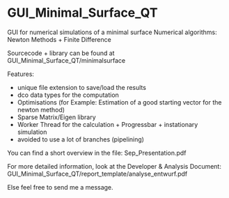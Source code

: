 # GUI_Minimal_Surface_QT
GUI for numerical simulations of a minimal surface
Numerical algorithms: Newton Methods + Finite Difference 


Sourcecode + library can be found at
GUI_Minimal_Surface_QT/minimalsurface



Features:
- unique file extension to save/load the results
- dco data types for the computation
- Optimisations (for Example: Estimation of a good starting vector for the newton method)
- Sparse Matrix/Eigen library
- Worker Thread for the calculation + Progressbar  + instationary simulation
- avoided to use a lot of branches (pipelining)


You can find a short overview in the file: Sep_Presentation.pdf

For more detailed information, look at the Developer & Analysis Document:
GUI_Minimal_Surface_QT/report_template/analyse_entwurf.pdf

Else feel free to send me a message.
